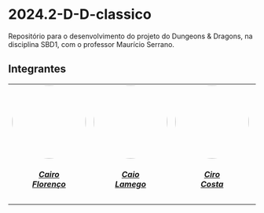 # 2024.2-D-D-classico

Repositório para o desenvolvimento do projeto do Dungeons & Dragons, na disciplina SBD1, com o professor Maurício Serrano.

## Integrantes

<center>
    <table style="margin-left: auto; margin-right: auto;">
        <tr>
            <td align="center">
                <a href="https://github.com/CA1RO">
                    <img style="border-radius: 50%;" src="https://github.com/CA1RO.png" width="150px;"/>
                    <h5 class="text-center">Cairo<br>Florenço</h5>
                </a>
            </td>
            <td align="center">
                <a href="https://github.com/caiolamego">
                    <img style="border-radius: 50%;" src="https://github.com/caiolamego.png" width="150px;"/>
                    <h5 class="text-center">Caio<br>Lamego</h5>
                </a>
            </td>
            <td align="center">
                <a href="https://github.com/ciro-c">
                    <img style="border-radius: 50%;" src="https://github.com/ciro-c.png" width="150px;"/>
                    <h5 class="text-center">Ciro<br>Costa</h5>
                </a>
            </td>
            <td align="center">
                <a href="https://github.com/GustavoHaubert">
                    <img style="border-radius: 50%;" src="https://github.com/GustavoHaubert.png" width="150px;"/>
                    <h5 class="text-center">Gustavo<br>Haubert</h5>
                </a>
            </td>
            <td align="center">
                <a href="https://github.com/MatheussBrant">
                    <img style="border-radius: 50%;" src="https://github.com/MatheussBrant.png" width="150px;"/>
                    <h5 class="text-center">Matheus<br>Brant</h5>
                </a>
            </td>
            <td align="center">
                <a href="https://github.com/vinialves2020">
                    <img style="border-radius: 50%;" src="https://avatars.githubusercontent.com/u/69173517?v=4" width="150px;"/>
                    <h5 class="text-center">Vinicius<br>Alves</h5>
                </a>
            </td>
    </table>

</center>
